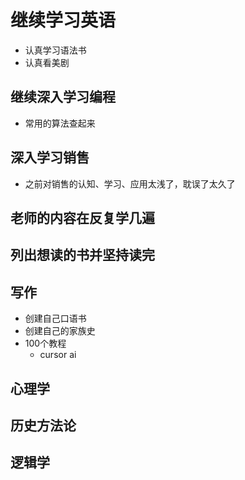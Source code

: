 

# 继续学习英语

* 认真学习语法书
* 认真看美剧

## 继续深入学习编程

* 常用的算法查起来

## 深入学习销售

* 之前对销售的认知、学习、应用太浅了，耽误了太久了

## 老师的内容在反复学几遍

## 列出想读的书并坚持读完



## 写作

- 创建自己口语书
- 创建自己的家族史
- 100个教程
  - cursor ai



## 心理学

## 历史方法论

## 逻辑学
